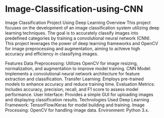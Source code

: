 # Image-Classification-using-CNN
Image Classification Project Using Deep Learning Overview This project focuses on the development of an image classification system utilizing deep learning techniques. The goal is to accurately classify images into predefined categories by training a convolutional neural network (CNN). This project leverages the power of deep learning frameworks and OpenCV for image preprocessing and augmentation, aiming to achieve high accuracy and efficiency in classifying images.

Features Data Preprocessing: Utilizes OpenCV for image resizing, normalization, and augmentation to improve model training. CNN Model: Implements a convolutional neural network architecture for feature extraction and classification. Transfer Learning: Employs pre-trained models to enhance accuracy and reduce training time. Evaluation Metrics: Includes accuracy, precision, recall, and F1 score to assess model performance. User Interface: Provides a simple GUI for uploading images and displaying classification results. Technologies Used Deep Learning Framework: TensorFlow/Keras for model building and training. Image Processing: OpenCV for handling image data. Environment: Python 3.x.
